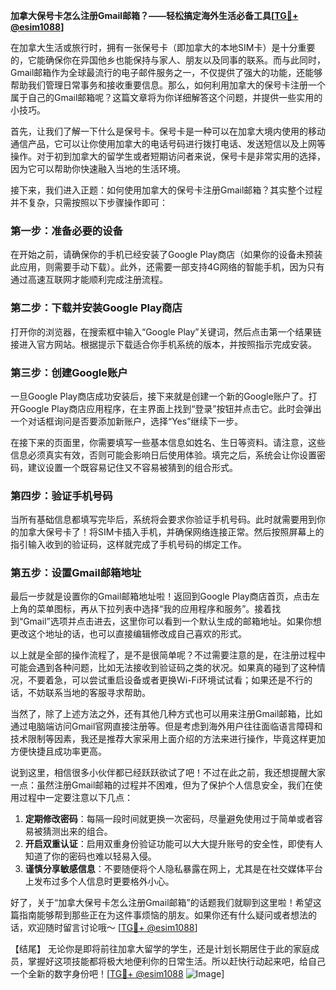 **加拿大保号卡怎么注册Gmail邮箱？——轻松搞定海外生活必备工具[[TG💪+ @esim1088](https://t.me/s/esim1088)]**

在加拿大生活或旅行时，拥有一张保号卡（即加拿大的本地SIM卡）是十分重要的，它能确保你在异国他乡也能保持与家人、朋友以及同事的联系。而与此同时，Gmail邮箱作为全球最流行的电子邮件服务之一，不仅提供了强大的功能，还能够帮助我们管理日常事务和接收重要信息。那么，如何利用加拿大的保号卡注册一个属于自己的Gmail邮箱呢？这篇文章将为你详细解答这个问题，并提供一些实用的小技巧。

首先，让我们了解一下什么是保号卡。保号卡是一种可以在加拿大境内使用的移动通信产品，它可以让你使用加拿大的电话号码进行拨打电话、发送短信以及上网等操作。对于初到加拿大的留学生或者短期访问者来说，保号卡是非常实用的选择，因为它可以帮助你快速融入当地的生活环境。

接下来，我们进入正题：如何使用加拿大的保号卡注册Gmail邮箱？其实整个过程并不复杂，只需按照以下步骤操作即可：

### 第一步：准备必要的设备
在开始之前，请确保你的手机已经安装了Google Play商店（如果你的设备未预装此应用，则需要手动下载）。此外，还需要一部支持4G网络的智能手机，因为只有通过高速互联网才能顺利完成注册流程。

### 第二步：下载并安装Google Play商店
打开你的浏览器，在搜索框中输入“Google Play”关键词，然后点击第一个结果链接进入官方网站。根据提示下载适合你手机系统的版本，并按照指示完成安装。

### 第三步：创建Google账户
一旦Google Play商店成功安装后，接下来就是创建一个新的Google账户了。打开Google Play商店应用程序，在主界面上找到“登录”按钮并点击它。此时会弹出一个对话框询问是否要添加新账户，选择“Yes”继续下一步。

在接下来的页面里，你需要填写一些基本信息如姓名、生日等资料。请注意，这些信息必须真实有效，否则可能会影响日后使用体验。填完之后，系统会让你设置密码，建议设置一个既容易记住又不容易被猜到的组合形式。

### 第四步：验证手机号码
当所有基础信息都填写完毕后，系统将会要求你验证手机号码。此时就需要用到你的加拿大保号卡了！将SIM卡插入手机，并确保网络连接正常。然后按照屏幕上的指引输入收到的验证码，这样就完成了手机号码的绑定工作。

### 第五步：设置Gmail邮箱地址
最后一步就是设置你的Gmail邮箱地址啦！返回到Google Play商店首页，点击左上角的菜单图标，再从下拉列表中选择“我的应用程序和服务”。接着找到“Gmail”选项并点击进去，这里你可以看到一个默认生成的邮箱地址。如果你想更改这个地址的话，也可以直接编辑修改成自己喜欢的形式。

以上就是全部的操作流程了，是不是很简单呢？不过需要注意的是，在注册过程中可能会遇到各种问题，比如无法接收到验证码之类的状况。如果真的碰到了这种情况，不要着急，可以尝试重启设备或者更换Wi-Fi环境试试看；如果还是不行的话，不妨联系当地的客服寻求帮助。

当然了，除了上述方法之外，还有其他几种方式也可以用来注册Gmail邮箱，比如通过电脑端访问Gmail官网直接注册等。但是考虑到海外用户往往面临语言障碍和技术限制等因素，我还是推荐大家采用上面介绍的方法来进行操作，毕竟这样更加方便快捷且成功率更高。

说到这里，相信很多小伙伴都已经跃跃欲试了吧！不过在此之前，我还想提醒大家一点：虽然注册Gmail邮箱的过程并不困难，但为了保护个人信息安全，我们在使用过程中一定要注意以下几点：

1. **定期修改密码**：每隔一段时间就更换一次密码，尽量避免使用过于简单或者容易被猜测出来的组合。
2. **开启双重认证**：启用双重身份验证功能可以大大提升账号的安全性，即使有人知道了你的密码也难以轻易入侵。
3. **谨慎分享敏感信息**：不要随便将个人隐私暴露在网上，尤其是在社交媒体平台上发布过多个人信息时更要格外小心。

好了，关于“加拿大保号卡怎么注册Gmail邮箱”的话题我们就聊到这里啦！希望这篇指南能够帮到那些正在为这件事烦恼的朋友。如果你还有什么疑问或者想法的话，欢迎随时留言讨论哦～ [[TG💪+ @esim1088](https://t.me/s/esim1088)]

【结尾】
无论你是即将前往加拿大留学的学生，还是计划长期居住于此的家庭成员，掌握好这项技能都将极大地便利你的日常生活。所以赶快行动起来吧，给自己一个全新的数字身份吧！[[TG💪+ @esim1088](https://t.me/s/esim1088) ![Image](https://i.postimg.cc/4NQfJmqS/Snipaste-2025-05-13-00-14-12.png)]